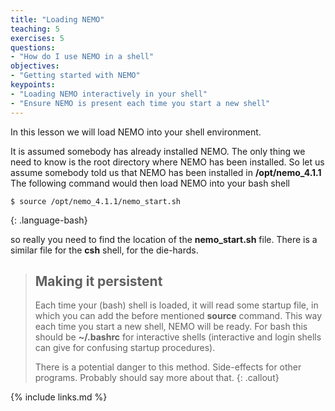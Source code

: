 ```yaml
---
title: "Loading NEMO"
teaching: 5
exercises: 5
questions:
- "How do I use NEMO in a shell"
objectives:
- "Getting started with NEMO"
keypoints:
- "Loading NEMO interactively in your shell"
- "Ensure NEMO is present each time you start a new shell"
---
```

In this lesson we will load NEMO into your shell environment.

It is assumed somebody
has already installed NEMO. The only thing we need to know is the root directory where
NEMO has been installed.
So let us assume somebody told us that NEMO has been installed in
**/opt/nemo_4.1.1**  The following command would then load NEMO into your bash shell

~~~
$ source /opt/nemo_4.1.1/nemo_start.sh
~~~
{: .language-bash}

so really you need to find the location of the **nemo_start.sh** file.   There is a similar
file for the **csh** shell, for the die-hards.


> ## Making it persistent
>
> Each time your (bash) shell is loaded, it will read some startup file, in which
> you can add the before mentioned **source** command. This way each time
> you start a new shell, NEMO will be ready. For bash this should be **~/.bashrc**
> for interactive shells (interactive and login shells can give for confusing
> startup procedures).
>
> There is a potential danger to this method. Side-effects for other programs.
> Probably should say more about that.
{: .callout}




{% include links.md %}

